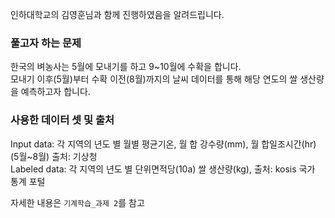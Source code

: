 인하대학교의 김영훈님과 함께 진행하였음을 알려드립니다.

### 풀고자 하는 문제
한국의 벼농사는 5월에 모내기를 하고 9~10월에 수확을 합니다.   
모내기 이후(5월)부터 수확 이전(8월)까지의 날씨 데이터를 통해 해당 연도의 쌀 생산량을 예측하고자 합니다.


### 사용한 데이터 셋 및 출처
Input data: 각 지역의 년도 별 월별 평균기온, 월 합 강수량(mm), 월 합일조시간(hr)  (5월~8월)
출처: 기상청   
Labeled data: 각 지역의 년도 별 단위면적당(10a) 쌀 생산량(kg), 출처: kosis 국가 통계 포털

자세한 내용은 ```기계학습_과제 2```를 참고
